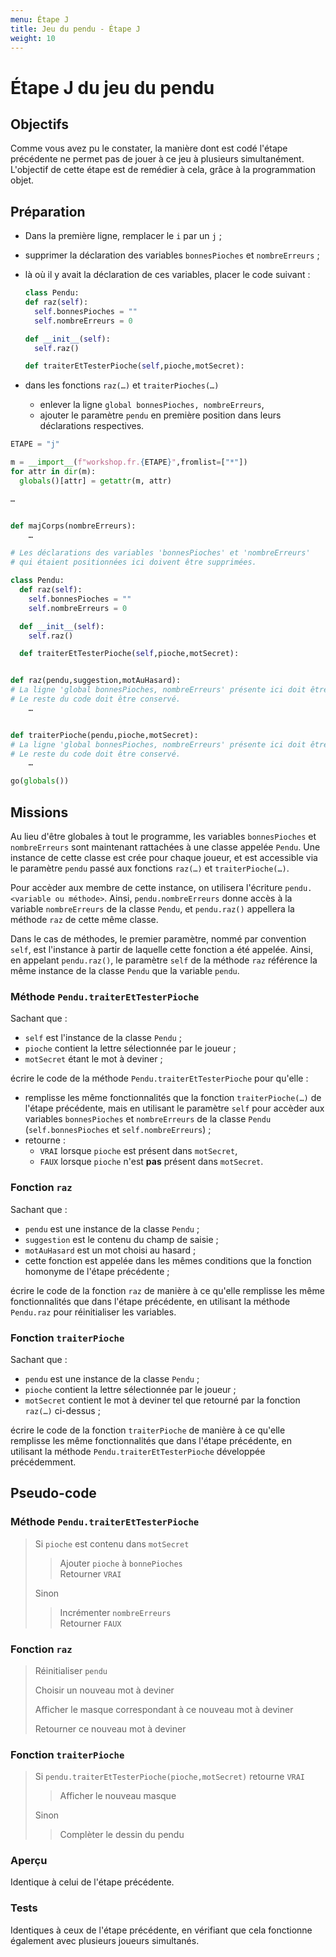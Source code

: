 ```yaml
---
menu: Étape J
title: Jeu du pendu - Étape J
weight: 10
---
```


# Étape J du jeu du pendu

## Objectifs

Comme vous avez pu le constater, la manière dont est codé l'étape précédente ne permet pas de jouer à ce jeu à plusieurs simultanément. L'objectif de cette étape est de remédier à cela, grâce à la programmation objet.

## Préparation

- Dans la première ligne, remplacer le `i` par un `j` ;
  
- supprimer la déclaration des variables `bonnesPioches` et `nombreErreurs` ;
  
- là où il y avait la déclaration de ces variables, placer le code suivant :
  
  ```python
  class Pendu:
  def raz(self):
    self.bonnesPioches = ""
    self.nombreErreurs = 0
  
  def __init__(self):
    self.raz()
  
  def traiterEtTesterPioche(self,pioche,motSecret):
  ```
  
- dans les fonctions `raz(…)` et `traiterPioches(…)`
  
  - enlever la ligne `global bonnesPioches, nombreErreurs`,
  - ajouter le paramètre `pendu` en première position dans leurs déclarations respectives.

```python
ETAPE = "j"

m = __import__(f"workshop.fr.{ETAPE}",fromlist=["*"])
for attr in dir(m):
  globals()[attr] = getattr(m, attr)

…


def majCorps(nombreErreurs):    
    …

# Les déclarations des variables 'bonnesPioches' et 'nombreErreurs'
# qui étaient positionnées ici doivent être supprimées.

class Pendu:
  def raz(self):
    self.bonnesPioches = ""
    self.nombreErreurs = 0

  def __init__(self):
    self.raz()

  def traiterEtTesterPioche(self,pioche,motSecret):


def raz(pendu,suggestion,motAuHasard):
# La ligne 'global bonnesPioches, nombreErreurs' présente ici doit être supprimée.
# Le reste du code doit être conservé.
    …


def traiterPioche(pendu,pioche,motSecret):
# La ligne 'global bonnesPioches, nombreErreurs' présente ici doit être supprimée.
# Le reste du code doit être conservé.
    …

go(globals())    
```

## Missions

Au lieu d'être globales à tout le programme, les variables `bonnesPioches` et `nombreErreurs` sont maintenant rattachées à une classe appelée `Pendu`. Une instance de cette classe est crée pour chaque joueur, et est accessible via le paramètre `pendu` passé aux fonctions `raz(…)` et `traiterPioche(…)`.

Pour accèder aux membre de cette instance, on utilisera l'écriture `pendu.<variable ou méthode>`. Ainsi, `pendu.nombreErreurs` donne accès à la variable `nombreErreurs` de la classe `Pendu`, et `pendu.raz()` appellera la méthode `raz` de cette même classe.

Dans le cas de méthodes, le premier paramètre, nommé par convention `self`, est l'instance à partir de laquelle cette fonction a été appelée. Ainsi, en appelant `pendu.raz()`, le paramètre `self` de la méthode `raz` référence la même instance de la classe `Pendu` que la variable `pendu`.

### Méthode `Pendu.traiterEtTesterPioche`

Sachant que :

- `self` est l'instance de la classe `Pendu` ;
- `pioche` contient la lettre sélectionnée par le joueur ;
- `motSecret` étant le mot à deviner ;

écrire le code de la méthode `Pendu.traiterEtTesterPioche` pour qu'elle :

- remplisse les même fonctionnalités que la fonction `traiterPioche(…)` de l'étape précédente, mais en utilisant le paramètre `self` pour accèder aux variables `bonnesPioches` et `nombreErreurs` de la classe `Pendu` (`self.bonnesPioches` et `self.nombreErreurs`) ;
- retourne :
  - `VRAI` lorsque `pioche` est présent dans `motSecret`,
  - `FAUX` lorsque `pioche` n'est **pas** présent dans `motSecret`.

### Fonction `raz`

Sachant que :

- `pendu` est une instance de la classe `Pendu` ;
- `suggestion` est le contenu du champ de saisie ;
- `motAuHasard` est un mot choisi au hasard ;
- cette fonction est appelée dans les mêmes conditions que la fonction homonyme de l'étape précédente ;

écrire le code de la fonction `raz` de manière à ce qu'elle remplisse les même fonctionnalités que dans l'étape précédente, en utilisant la méthode `Pendu.raz` pour réinitialiser les variables.

### Fonction `traiterPioche`

Sachant que :

- `pendu` est une instance de la classe `Pendu` ;
- `pioche` contient la lettre sélectionnée par le joueur ;
- `motSecret` contient le mot à deviner tel que retourné par la fonction `raz(…)` ci-dessus ;

écrire le code de la fonction `traiterPioche` de manière à ce qu'elle remplisse les même fonctionnalités que dans l'étape précédente, en utilisant la méthode `Pendu.traiterEtTesterPioche` développée précédemment.

## Pseudo-code

### Méthode `Pendu.traiterEtTesterPioche`

> Si `pioche` est contenu dans `motSecret`  
> > Ajouter `pioche` à `bonnePioches`  
> > Retourner `VRAI` 
>  
> Sinon  
> > Incrémenter `nombreErreurs`  
> > Retourner `FAUX`

### Fonction `raz`

> Réinitialiser `pendu`
> 
> Choisir un nouveau mot à deviner
> 
> Afficher le masque correspondant à ce nouveau mot à deviner
> 
> Retourner ce nouveau mot à deviner

### Fonction `traiterPioche`

> Si `pendu.traiterEtTesterPioche(pioche,motSecret)` retourne `VRAI`  
> > Afficher le nouveau masque
>  
> Sinon  
> > Complèter le dessin du pendu

### Aperçu

Identique à celui de l'étape précédente.

### Tests

Identiques à ceux de l'étape précédente, en vérifiant que cela fonctionne également avec plusieurs joueurs simultanés.